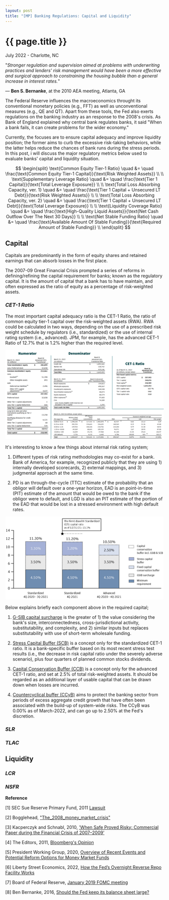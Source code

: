 ```yaml
---
layout: post
title: "[MP] Banking Regulations: Capital and Liquidity"
---
```


{{ page.title }}
================

<p class="meta">July 2022 - Charlotte, NC</p>

"*Stronger regulation and supervision aimed at problems with underwriting practices and lenders' risk management would have been a more effective and surgical approach to constraining the housing bubble than a general increase in interest rates.*"

― **Ben S. Bernanke**, at the 2010 AEA meeting, Atlanta, GA

The Federal Reserve influences the macroeconomics throught its conventional monetary policies (e.g., FFT) as well as unconventional measures (e.g., QE and QT). Apart from these tools, the Fed also exerts regulations on the banking industry as an response to the 2008's crisis. As Bank of England explained why central bank regulates banks, it said "When a bank fails, it can create problems for the wider economy."

Currently, the focuses are to ensure capital adequacy and improve liquidity position; the former aims to curb the excessive risk-taking behaviors, while the latter helps reduce the chances of bank runs during the stress periods. In this post, i will discuss the major regulatory metrics below used to evaluate banks' capital and liquidity situation.

$$
\begin{split}
\text{Common Equity Tier-1 Ratio} \quad &= \quad \frac{\text{Common Equity Tier-1 Capital}}{\text{Risk Weighted Assets}} \\
\\
\text{Supplementary Leverage Ratio} \quad &= \quad \frac{\text{Tier 1 Capital}}{\text{Total Leverage Exposure}} \\
\\
\text{Total Loss Absorbing Capacity, ver. 1} \quad &= \quad \frac{\text{Tier 1 Capital + Unsecured LT Debt}}{\text{Risk Weighted Assets}} \\
\\
\text{Total Loss Absorbing Capacity, ver. 2} \quad &= \quad \frac{\text{Tier 1 Capital + Unsecured LT Debt}}{\text{Total Leverage Exposure}} \\
\\
\text{Liquidity Coverage Ratio} \quad &= \quad \frac{\text{High-Quality Liquid Assets}}{\text{Net Cash Outflow Over The Next 30 Days}} \\
\\
\text{Net Stable Funding Ratio} \quad &= \quad \frac{\text{Available Amount Of Stable Funding}}{\text{Required Amount of Stable Funding}} \\
\end{split}
$$


## Capital

Capitals are predominantly in the form of equity shares and retained earnings that can absorb losses in the first place.

The 2007-09 Great Financial Crisis prompted a series of reforms in defining/refining the capital requirement for banks; known as the regulatory capital. It is the amount of capital that a bank has to have maintain, and often expressed as the ratio of equity as a percentage of risk-weighted assets.

### *CET-1 Ratio*
The most important capital adequacy ratio is the CET-1 Ratio, the ratio of common equity tier-1 capital over the risk-weighted assets (RWA). RWA could be calculated in two ways, depending on the use of a prescribed risk weight schedule by regulators (i.e., standardized) or the use of internal rating system (i.e., advanced). JPM, for example, has the advanced CET-1 Ratio of 12.7\% that is 1.2% higher than the required level.

<p align="center">
<a href="https://fundresearch.fidelity.com/mutual-funds/composition/31617H201">
  <img src="/images/posts_2022-08-01/JPM_CET1.png">
</a>
</p>

It's interesting to know a few things about internal risk rating system;

1. Different types of risk rating methodologies may co-exist for a bank. Bank of America, for example, recognized publicly that they are using 1) internally developed scorecards, 2) external mappings, and 3) judgmental approach at the same time.

2. PD is an through-the-cycle (TTC) estimate of the probability that an obligor will default over a one-year horizon, EAD is an point-in-time (PIT) estimate of the amount that would be owed to the bank if the obligor were to default, and LGD is also an PIT estimate of the portion of the EAD that would be lost in a stressed environment with high default rates.    

<p align="center">
<a href="https://fundresearch.fidelity.com/mutual-funds/composition/31617H201">
  <img src="/images/posts_2022-08-01/required_cet1.png">
</a>
</p>

Below explains briefly each component above in the required capital;

1. [G-SIB capital surcharge](https://www.bis.org/bcbs/gsib/index.htm) is the greater of 1) the value considering the bank's size, interconnectedness, cross-jurisdictional activity, substitutability, and complexity, and 2) similar inputs but replaces substitutability with use of short-term wholesale funding.

2. [Stress Capital Buffer (SCB)](https://www.bis.org/review/r190905b.htm) is a concept only for the standardized CET-1 ratio. It is a bank-specific buffer based on its most recent stress test results (i.e., the decrease in risk capital ratio under the severely adverse scenario), plus four quarters of planned common stocks dividends.

3. [Capital Conservation Buffer (CCB)](https://www.bis.org/fsi/fsisummaries/b3_capital.htm) is a concept only for the advanced CET-1 ratio, and set at 2.5% of total risk-weighted assets. It should be regarded as an additional layer of usable capital that can be drawn down when losses are incurred.

4. [Countercyclical buffer (CCyB)](https://www.bis.org/fsi/fsisummaries/b3_capital.htm) aims to protect the banking sector from periods of excess aggregate credit growth that have often been associated with the build-up of system-wide risks. The CCyB was 0.00% as of March-2022, and can go up to 2.50% at the Fed's discretion.    


### *SLR*

### *TLAC*

## Liquidity

### *LCR*

### *NSFR*




**Reference**

[1] SEC Sue Reserve Primary Fund, 2011 [Lawsuit](https://www.sec.gov/spotlight/reserve_primary_fund_investors/gardephe_opinion.pdf)

[2] Bogglehead, ["The_2008_money_market_crisis"](https://www.bogleheads.org/wiki/The_2008_money_market_crisis)

[3] Kacperczyk and Schnabl, 2010, ['When Safe Proved Risky: Commercial Paper during the Financial Crisis of 2007–2009'](https://pubs.aeaweb.org/doi/pdfplus/10.1257/jep.24.1.29)

[4] The Editors, 2011, [Bloomberg's Opinion](https://www.bloomberg.com/opinion/articles/2011-12-23/money-market-mutual-funds-that-break-the-buck-can-become-a-memory-view)

[5] President Working Group, 2020, [Overview of Recent Events and Potential Reform
Options for Money Market Funds](https://home.treasury.gov/system/files/136/PWG-MMF-report-final-Dec-2020.pdf)

[6] Liberty Street Economics, 2022, [How the Fed’s Overnight Reverse Repo Facility Works](https://libertystreeteconomics.newyorkfed.org/2022/01/how-the-feds-overnight-reverse-repo-facility-works/)

[7] Board of Federal Reserve, [January 2019 FOMC meeting](https://www.federalreserve.gov/monetarypolicy/policy-normalization-discussions-communications-history.htm)

[8] Ben Bernanke, 2016, [Should the Fed keep its balance sheet large?](https://www.brookings.edu/blog/ben-bernanke/2016/09/02/should-the-fed-keep-its-balance-sheet-large/)
